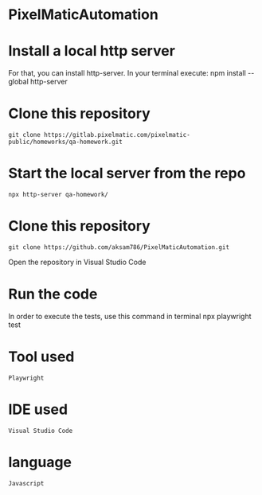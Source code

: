 # PixelMaticAutomation

# Install a local http server
For that, you can install http-server. In your terminal execute:
    npm install --global http-server

# Clone this repository
    git clone https://gitlab.pixelmatic.com/pixelmatic-public/homeworks/qa-homework.git

# Start the local server from the repo
    npx http-server qa-homework/
  
# Clone this repository
    git clone https://github.com/aksam786/PixelMaticAutomation.git

Open the repository in Visual Studio Code

# Run the code
In order to execute the tests, use this command in terminal
    npx playwright test
  
 
 # Tool used 
    Playwright
 # IDE used 
    Visual Studio Code
 # language 
    Javascript
  
